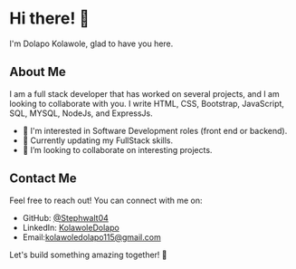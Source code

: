 
# Hi there! 👋

I'm Dolapo Kolawole, glad to have you here.

## About Me
I am a full stack developer that has worked on several projects, and I am looking to collaborate with you.
I write HTML, CSS, Bootstrap, JavaScript, SQL, MYSQL, NodeJs, and ExpressJs.

- 👀 I'm interested in Software Development roles (front end or backend).
- 🌱 Currently updating my FullStack skills.
- 💞️ I’m looking to collaborate on interesting projects.

## Contact Me

Feel free to reach out! You can connect with me on:

- GitHub: [@Stephwalt04](https://github.com/Stephwalt04)
- LinkedIn: [KolawoleDolapo](https://www.linkedin.com/in/dolapokolawole/)
- Email:kolawoledolapo115@gmail.com

Let's build something amazing together! 🚀
```

